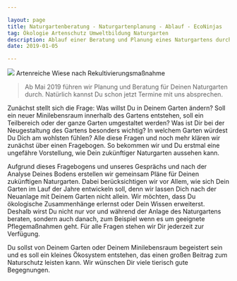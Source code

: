 ```yaml
---

layout: page
title: Naturgartenberatung - Naturgartenplanung - Ablauf - EcoNinjas
tag: Ökologie Artenschutz Umweltbildung Naturgarten
description: Ablauf einer Beratung und Planung eines Naturgartens durch EcoNinjas
date: 2019-01-05

---
```


<span class="image right">
<img src="/images/Wiese2.jpg">
Artenreiche Wiese nach Rekultivierungsmaßnahme
</span>

> Ab Mai 2019 führen wir Planung und Beratung für Deinen Naturgarten
> durch. Natürlich kannst Du schon jetzt Termine mit uns absprechen.

Zunächst stellt sich die Frage: Was willst Du in Deinem Garten ändern?
Soll ein neuer Minilebensraum innerhalb des Gartens entstehen, soll
ein Teilbereich oder der ganze Garten umgestaltet werden? Was ist Dir
bei der Neugestaltung des Gartens besonders wichtig? In welchem Garten
würdest Du Dich am wohlsten fühlen? Alle diese Fragen und noch mehr
klären wir zunächst über einen Fragebogen. So bekommen wir und Du
erstmal eine ungefähre Vorstellung, wie Dein zukünftiger Naturgarten
aussehen kann.

Aufgrund dieses Fragebogens und unseres Gesprächs und nach der Analyse
Deines Bodens erstellen wir gemeinsam Pläne für Deinen zukünftigen
Naturgarten. Dabei berücksichtigen wir vor Allem, wie sich Dein Garten
im Lauf der Jahre entwickeln soll, denn wir lassen Dich nach der
Neuanlage mit Deinem Garten nicht allein. Wir möchten, dass Du
ökologische Zusammenhänge erlernst oder Dein Wissen
erweiterst. Deshalb wirst Du nicht nur vor und während der Anlage des
Naturgartens beraten, sondern auch danach, zum Beispiel wenn es um
geeignete Pflegemaßnahmen geht. Für alle Fragen stehen wir Dir
jederzeit zur Verfügung.

Du sollst von Deinem Garten oder Deinem Minilebensraum begeistert sein
und es soll ein kleines Ökosystem entstehen, das einen großen Beitrag
zum Naturschutz leisten kann. Wir wünschen Dir viele tierisch gute
Begegnungen.

